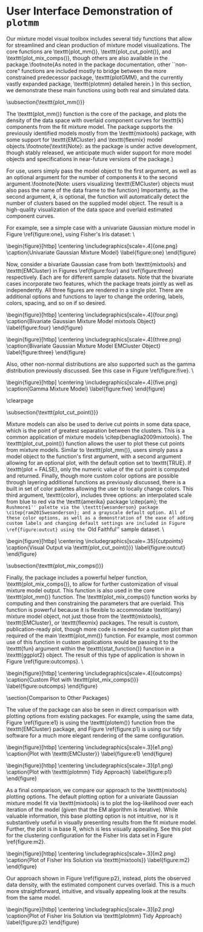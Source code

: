 # User Interface Demonstration of `plotmm`

Our mixture model visual toolbox includes several tidy functions that allow for streamlined and clean production of mixture model visualizations. The core functions are \texttt{plot\_mm()}, \texttt{plot\_cut\_point()}, and \texttt{plot\_mix\_comps()}, though others are also available in the package.\footnote{As noted in the package documentation, other ``non-core" functions are included mostly to bridge between the more constrained predecessor package, \texttt{plotGMM}, and the currently vastly expanded package, \texttt{plotmm} detailed herein.} In this section, we demonstrate these main functions using both real and simulated data.

\subsection{\texttt{plot\_mm()}}

The \texttt{plot\_mm()} function is the core of the package, and plots the density of the data space with overlaid component curves for \texttt{k} components from the fit mixture model. The package supports the previously identified models mostly from the \texttt{mixtools} package, with some support for \texttt{EMCluster} and \texttt{flexmix} model objects.\footnote{\textit{Note}: as the package is under active development, though stably released, we anticipate much wider support for more model objects and specifications in near-future versions of the package.}

For use, users simply pass the model object to the first argument, as well as an optional argument for the number of components $k$ to the second argument.\footnote{Note: users visualizing \texttt{EMCluster} objects must also pass the name of the data frame to the function} Importantly, as the second argument, $k$, is optional, the function will automatically detect the number of clusters based on the supplied model object. The result is a high-quality visualization of the data space and overlaid estimated component curves. 

For example, see a simple case with a univariate Gaussian mixture model in Figure \ref{figure:one}, using Fisher's Iris dataset: \\

\begin{figure}[htbp]
	\centering
	\includegraphics[scale=.4]{one.png}
	\caption{Univariate Gaussian Mixture Model}
	\label{figure:one} 
\end{figure}


Now, consider a bivariate Gaussian case from both \texttt{mixtools} and \texttt{EMCluster} in Figures \ref{figure:four} and \ref{figure:three} respectively. Each are for different sample datasets. Note that the bivariate cases incorporate two features, which the package treats jointly as well as independently. All three figures are rendered in a single plot. There are additional options and functions to layer to change the ordering, labels, colors, spacing, and so on if so desired. 

\begin{figure}[htbp]
	\centering
	\includegraphics[scale=.4]{four.png}
	\caption{Bivariate Gaussian Mixture Model mixtools Object}
	\label{figure:four} 
\end{figure}

\begin{figure}[htbp]
	\centering
	\includegraphics[scale=.4]{three.png}
	\caption{Bivariate Gaussian Mixture Model EMCluster Object}
	\label{figure:three} 
\end{figure}

Also, other non-normal distributions are also supported such as the gamma distribution previously discussed. See this case in Figure \ref{figure:five}. \\

\begin{figure}[htbp]
	\centering
	\includegraphics[scale=.4]{five.png}
	\caption{Gamma Mixture Model}
	\label{figure:five} 
\end{figure}

\clearpage

\subsection{\texttt{plot\_cut\_point()}}

Mixture models can also be used to derive cut points in some data space, which is the point of greatest separation between the clusters. This is a common application of mixture models \citep{benaglia2009mixtools}. The \texttt{plot\_cut\_point()} function allows the user to plot these cut points from mixture models. Similar to \texttt{plot\_mm()}, users simply pass a model object to the function's first argument, with a second argument allowing for an optional plot, with the default option set to \texttt{TRUE}. If \texttt{plot $=$ FALSE}, only the numeric value of the cut point is computed and returned. Finally, though more custom color options are possible through layering additional functions as previously discussed, there is a built in set of color palettes allowing the user to locally change colors. This third argument, \texttt{color}, includes three options: an interpolated scale from blue to red via the \texttt{amerika} package \citep{am}; the ``Rushmore1'' palette via the \texttt{wesanderson} package \citep{ram2015wesanderson}; and a grayscale default option. All of these color options, as well as a demonstration of the ease of adding custom labels and changing default settings are included in Figure \ref{figure:outcut} using the ``Old Faithful'' sample dataset. \\

\begin{figure}[htbp]
	\centering
	\includegraphics[scale=.35]{cutpoints}
	\caption{Visual Output via \texttt{plot\_cut\_point()}}
	\label{figure:outcut} 
\end{figure}

\subsection{\texttt{plot\_mix\_comps()}}

Finally, the package includes a powerful helper function, \texttt{plot\_mix\_comps()}, to allow for further customization of visual mixture model output. This function is also used in the core \texttt{plot\_mm()} function. The \texttt{plot\_mix\_comps()} function works by computing and then constraining the parameters that are overlaid. This function is powerful because it is flexible to accommodate \textit{any} mixture model object, not just those from the \texttt{mixtools}, \texttt{EMCluster}, or \texttt{flexmix} packages. The result is custom, publication-ready plot, though more code is needed for a custom plot than required of the main \texttt{plot\_mm()} function. For example, most common use of this function in custom applications would be passing it to the \texttt{fun} argument within the \texttt{stat\_function()} function in a \texttt{ggplot2} object. The result of this type of application is shown in Figure \ref{figure:outcomps}. \\

\begin{figure}[htbp]
	\centering
	\includegraphics[scale=.4]{outcomps}
	\caption{Custom Plot with \texttt{plot\_mix\_comps()}}
	\label{figure:outcomps} 
\end{figure}

\section{Comparison to Other Packages}

The value of the package can also be seen in direct comparison with plotting options from existing packages. For example, using the same data, Figure \ref{figure:e1} is using the \texttt{plotem()} function from the \texttt{EMCluster} package, and Figure \ref{figure:p1} is using our tidy software for a much more elegant rendering of the same configuration.

\begin{figure}[htbp]
	\centering
	\includegraphics[scale=.3]{e1.png}
	\caption{Plot with \texttt{EMCluster}}
	\label{figure:e1} 
\end{figure}

\begin{figure}[htbp]
	\centering
	\includegraphics[scale=.3]{p1.png}
	\caption{Plot with \texttt{plotmm} Tidy Approach}
	\label{figure:p1} 
\end{figure}

As a final comparison, we compare our approach to the \texttt{mixtools} plotting options. The default plotting option for a univariate Gaussian mixture model fit via \texttt{mixtools} is to plot the log-likelihood over each iteration of the model (given that the EM algorithm is iterative). While valuable information, this base plotting option is not intuitive, nor is it substantively useful in visually presenting results from the fit mixture model. Further, the plot is in base R, which is less visually appealing. See this plot for the clustering configuration for the Fisher Iris data set in Figure \ref{figure:m2}.  

\begin{figure}[htbp]
	\centering
	\includegraphics[scale=.3]{m2.png}
	\caption{Plot of Fisher Iris Solution via \texttt{mixtools}}
	\label{figure:m2} 
\end{figure}

Our approach shown in Figure \ref{figure:p2}, instead, plots the observed data density, with the estimated component curves overlaid. This is a much more straightforward, intuitive, and visually appealing look at the results from the same model. 

\begin{figure}[htbp]
	\centering
	\includegraphics[scale=.3]{p2.png}
	\caption{Plot of Fisher Iris Solution via \texttt{plotmm} Tidy Approach}
	\label{figure:p2} 
\end{figure}
